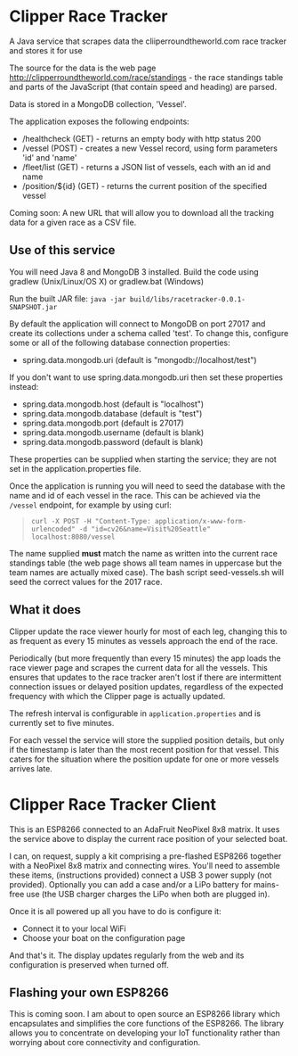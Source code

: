 # Clipper Race Tracker

A Java service that scrapes data the cliiperroundtheworld.com race tracker and stores it for use

The source for the data is the web page http://clipperroundtheworld.com/race/standings - the race standings table and parts of the JavaScript (that contain speed and heading) are parsed.

Data is stored in a MongoDB collection, 'Vessel'. 

The application exposes the following endpoints:
- /healthcheck (GET) - returns an empty body with http status 200
- /vessel (POST) - creates a new Vessel record, using form parameters 'id' and 'name'
- /fleet/list (GET) - returns a JSON list of vessels, each with an id and name 
- /position/${id} (GET) - returns the current position of the specified vessel

Coming soon: A new URL that will allow you to download all the tracking data for a given race as a CSV file.

## Use of this service

You will need Java 8 and MongoDB 3 installed. Build the code using gradlew (Unix/Linux/OS X) or gradlew.bat (Windows)

Run the built JAR file: `java -jar build/libs/racetracker-0.0.1-SNAPSHOT.jar`

By default the application will connect to MongoDB on port 27017 and create its collections under a schema called 'test'. 
To change this, configure some or all of the following database connection properties:
- spring.data.mongodb.uri (default is "mongodb://localhost/test")

If you don't want to use spring.data.mongodb.uri then set these properties instead:
- spring.data.mongodb.host (default is "localhost")
- spring.data.mongodb.database (default is "test")
- spring.data.mongodb.port (default is 27017)
- spring.data.mongodb.username (default is blank)
- spring.data.mongodb.password (default is blank)

These properties can be supplied when starting the service; they are not set in the application.properties file.

Once the application is running you will need to seed the database with the name and id of each vessel in the race.
This can be achieved via the `/vessel` endpoint, for example by using curl:

> `curl -X POST -H "Content-Type: application/x-www-form-urlencoded" -d "id=cv26&name=Visit%20Seattle" localhost:8080/vessel`

The name supplied **must** match the name as written into the current race standings table (the web page shows all team names in uppercase but the team names are actually mixed case).
The bash script seed-vessels.sh will seed the correct values for the 2017 race.  

## What it does

Clipper update the race viewer hourly for most of each leg, changing this to as frequent as every 15 minutes as vessels approach the end of the race.

Periodically (but more frequently than every 15 minutes) the app loads the race viewer page and scrapes the current data for all the vessels.
This ensures that updates to the race tracker aren't lost if there are intermittent connection issues or delayed position updates, regardless of the expected frequency with which the Clipper page is actually updated.

The refresh interval is configurable in `application.properties` and is currently set to five minutes. 
  
For each vessel the service will store the supplied position details, but only if the timestamp is later than the most recent position for that vessel.
This caters for the situation where the position update for one or more vessels arrives late.  

# Clipper Race Tracker Client

This is an ESP8266 connected to an AdaFruit NeoPixel 8x8 matrix. 
It uses the service above to display the current race position of your selected boat.

I can, on request, supply a kit comprising a pre-flashed ESP8266 together with a NeoPixel 8x8 matrix and connecting wires.
You'll need to assemble these items, (instructions provided) connect a USB 3 power supply (not provided).
Optionally you can add a case and/or a LiPo battery for mains-free use (the USB charger charges the LiPo when both are plugged in).

Once it is all powered up all you have to do is configure it: 
- Connect it to your local WiFi
- Choose your boat on the configuration page

And that's it. The display updates regularly from the web and its configuration is preserved when turned off.

## Flashing your own ESP8266

This is coming soon.
I am about to open source an ESP8266 library which encapsulates and simplifies the core functions of the ESP8266.
The library allows you to concentrate on developing your IoT functionality rather than worrying about core connectivity and configuration.